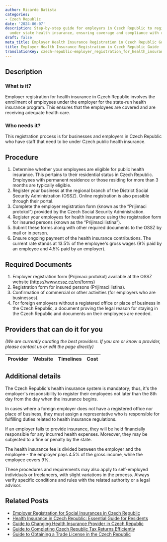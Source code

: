 ```yaml
---
author: Ricardo Batista
categories:
- Czech Republic
date: '2024-06-07'
description: Step-by-step guide for employers in Czech Republic to register staff
  under state health insurance, ensuring coverage and compliance with regulations.
draft: false
meta_title: Employer Health Insurance Registration in Czech Republic Guide
title: Employer Health Insurance Registration in Czech Republic Guide
translationKey: czech-republic-employer_registration_for_health_insurance
---
```


## Description
### What is it?
Employer registration for health insurance in Czech Republic involves the enrollment of employees under the employer for the state-run health insurance program. This ensures that the employees are covered and are receiving adequate health care.

### Who needs it?
This registration process is for businesses and employers in Czech Republic who have staff that need to be under Czech public health insurance.

## Procedure
1. Determine whether your employees are eligible for public health insurance. This pertains to their residential status in Czech Republic. Employees with permanent residence or those residing for more than 3 months are typically eligible.
2. Register your business at the regional branch of the District Social Security Administration (OSSZ). Online registration is also possible through their portal.
3. Complete the employer registration form (known as the “Prijimaci protokol”) provided by the Czech Social Security Administration.
4. Register your employees for health insurance using the registration form for insured persons (known as the “Prijimaci listina”).
5. Submit these forms along with other required documents to the OSSZ by mail or in person.
6. Ensure ongoing payment of the health insurance contributions. The current rate stands at 13.5% of the employee's gross wages (9% paid by an employee and 4.5% paid by an employer).

## Required Documents
1. Employer registration form (Prijimaci protokol) available at the OSSZ website (https://www.cssz.cz/en/forms)
2. Registration form for insured persons (Prijimaci listina).
3. Confirmation of commercial or other activities (for employers who are businesses).
4. For foreign employers without a registered office or place of business in the Czech Republic, a document proving the legal reason for staying in the Czech Republic and documents on their employees are needed.

## Providers that can do it for you

_(We are currently curating the best providers. If you are or know a provider, please contact us or edit the page directly)_

| Provider        |     Website     |     Timelines    |       Cost      |
| :-------------: | :-------------: |  :-------------: | :-------------: |

## Additional details
The Czech Republic's health insurance system is mandatory; thus, it's the employer's responsibility to register their employees not later than the 8th day from the day when the insurance begins.

In cases where a foreign employer does not have a registered office nor place of business, they must assign a representative who is responsible for fulfilling duties related to health insurance regulations.

If an employer fails to provide insurance, they will be held financially responsible for any incurred health expenses. Moreover, they may be subjected to a fine or penalty by the state. 

The health insurance fee is divided between the employer and the employee - the employer pays 4.5% of the gross income, while the employee covers 9%. 

These procedures and requirements may also apply to self-employed individuals or freelancers, with slight variations in the process. Always verify specific conditions and rules with the related authority or a legal advisor.


## Related Posts

- [Employer Registration for Social Insurances in Czech Republic](https://tramitit.com/guides/czech-republic/employer_registration_for_social_insurance/)
- [Health Insurance in Czech Republic: Essential Guide for Residents](https://tramitit.com/guides/czech-republic/registration_with_a_health_insurance_company/)
- [Guide to Changing Health Insurance Provider in Czech Republic](https://tramitit.com/guides/czech-republic/change_of_health_insurance_company/)
- [Guide to Completing Czech Republic Tax Returns Efficiently](https://tramitit.com/guides/czech-republic/submitting_a_tax_return/)
- [Guide to Obtaining a Trade License in the Czech Republic](https://tramitit.com/guides/czech-republic/registration_of_a_trade_license/)